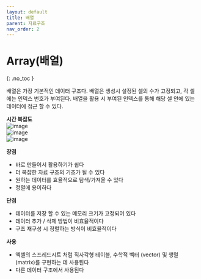 ```yaml
---
layout: default
title: 배열
parent: 자료구조
nav_order: 2
---
```


# Array(배열)  
{: .no_toc }

배열은 가장 기본적인 데이터 구조다. 배열은 생성시 설정된 셀의 수가 고정되고, 각 셀에는 인덱스 번호가 부여된다. 배열을 활용 시 부여된 인덱스를 통해 해당 셀 안에 있는 데이터에 접근 할 수 있다.  

**시간 복잡도**  
![image](https://velog.velcdn.com/images%2Fjha0402%2Fpost%2Fca6c0cb6-a125-478e-b78d-76dcc104de30%2Fimage.png)  
![image](https://velog.velcdn.com/images%2Fjha0402%2Fpost%2F965ed498-5d5a-4a9c-86e3-3bfdd4ad2fb8%2Farray2.png)  
![image](https://velog.velcdn.com/images%2Fjha0402%2Fpost%2F98807021-e488-4aa4-8a70-922aeba4e2ba%2Farray1.png)  

**장점**  

  - 바로 만들어서 활용하기가 쉽다  
  - 더 복잡한 자료 구조의 기초가 될 수 있다  
  - 원하는 데이터를 효율적으로 탐색/가져올 수 있다  
  - 정렬에 용이하다  

**단점**  

  - 데이터를 저장 할 수 있는 메모리 크기가 고정되어 있다  
  - 데이터 추가 / 삭제 방법이 비효율적이다  
  - 구조 재구성 시 정렬하는 방식이 비효율적이다  

**사용**  

  - 엑셀의 스프레드시트 처럼 직사각형 테이블, 수학적 벡터 (vector) 및 행렬 (matrix)를 구현하는 데 사용된다  
  - 다른 데이터 구조에서 사용된다